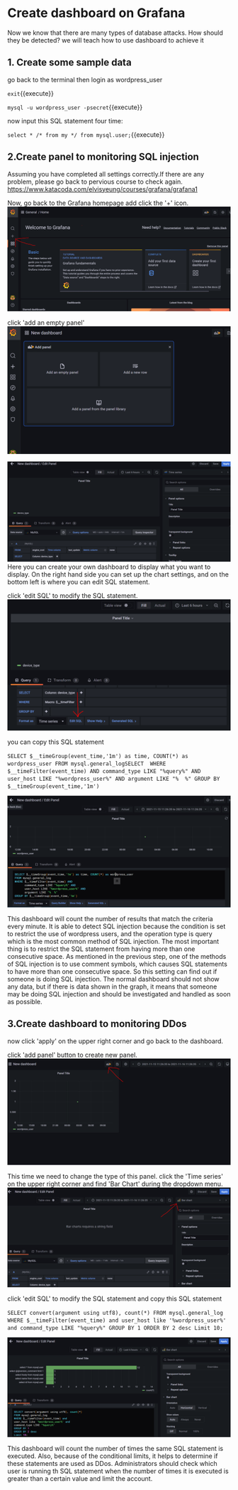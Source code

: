 # Create dashboard on Grafana
Now we know that there are many types of database attacks. How should they be detected? we will teach how to use dashboard to achieve it

## 1. Create some sample data
go back to the terminal then login as wordpress_user

`exit`{{execute}}

`mysql -u wordpress_user -psecret`{{execute}}

now input this SQL statement four time: 

`select * /* from my */ from mysql.user;`{{execute}}


## 2.Create panel to monitoring SQL injection
Assuming you have completed all settings correctly.If there are any problem, please go back to pervious course to check again.
https://www.katacoda.com/elvisyeung/courses/grafana/grafana1


Now, go back to the Grafana homepage add click the '+' icon.
![Alt text](https://raw.githubusercontent.com/KuroP1/katacoda-scenarios/main/Grafana/Grafana2/images/step%203-1.PNG "a title")

click 'add an empty panel'
![Alt text](https://raw.githubusercontent.com/KuroP1/katacoda-scenarios/main/Grafana/Grafana2/images/step%203-2.PNG "a title")

![Alt text](https://raw.githubusercontent.com/KuroP1/katacoda-scenarios/main/Grafana/Grafana2/images/step%203-3.PNG "a title")
Here you can create your own dashboard to display what you want to display. On the right hand side you can set up the chart settings, and on the bottom left is where you can edit SQL statement.

click 'edit SQL' to modify the SQL statement.
![Alt text](https://raw.githubusercontent.com/KuroP1/katacoda-scenarios/main/Grafana/Grafana2/images/step%203-4.PNG "a title")

you can copy this SQL statement

`SELECT $__timeGroup(event_time,'1m') as time, COUNT(*) as wordpress_user
FROM mysql.general_logSELECT 
WHERE $__timeFilter(event_time) AND
      command_type LIKE "%query%" AND
      user_host LIKE "%wordpress_user%" AND
      argument LIKE "%  %"
GROUP BY $__timeGroup(event_time,'1m')`

![Alt text](https://raw.githubusercontent.com/KuroP1/katacoda-scenarios/main/Grafana/Grafana2/images/step%203-5.PNG "a title")

This dashboard will count the number of results that match the criteria every minute. It is able to detect SQL injection because the condition is set to restrict the use of wordpress users, and the operation type is query which is the most common method of SQL injection. The most important thing is to restrict the SQL statement from having more than one consecutive space. As mentioned in the previous step, one of the methods of SQL injection is to use comment symbols, which causes SQL statements to have more than one consecutive space. So this setting can find out if someone is doing SQL injection. The normal dashboard should not show any data, but if there is data shown in the graph, it means that someone may be doing SQL injection and should be investigated and handled as soon as possible.

## 3.Create dashboard to monitoring DDos

now click 'apply' on the upper right corner and go back to the dashboard.

click 'add panel' button to create new panel.
![Alt text](https://raw.githubusercontent.com/KuroP1/katacoda-scenarios/main/Grafana/Grafana2/images/step%203-6.PNG "a title")

This time we need to change the type of this panel.
click the 'Time series' on the upper right corner and find 'Bar Chart' during the dropdown menu.
![Alt text](https://raw.githubusercontent.com/KuroP1/katacoda-scenarios/main/Grafana/Grafana2/images/step%203-7.PNG "a title")

click 'edit SQL' to modify the SQL statement and copy this SQL statement

`SELECT convert(argument using utf8), count(*)
FROM mysql.general_log
WHERE $__timeFilter(event_time) and
user_host like '%wordpress_user%' and
command_type LIKE "%query%"
GROUP BY 1
ORDER BY 2 desc
Limit 10;`

![Alt text](https://raw.githubusercontent.com/KuroP1/katacoda-scenarios/main/Grafana/Grafana2/images/step%203-8.PNG "a title")

This dashboard will count the number of times the same SQL statement is executed. Also, because of the conditional limits, it helps to determine if these statements are used as DDos. Administrators should check which user is running th SQL statement when the number of times it is executed is greater than a certain value and limit the account.

